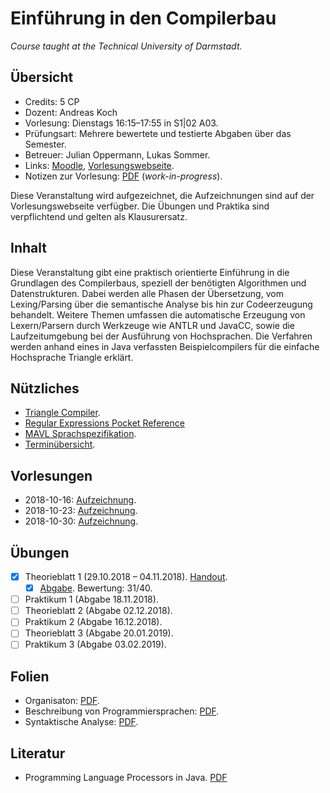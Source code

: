 # Einführung in den Compilerbau

*Course taught at the Technical University of Darmstadt.*

## Übersicht

*   Credits: 5 CP
*   Dozent: Andreas Koch
*   Vorlesung: Dienstags 16:15–17:55 in S1|02 A03.
*   Prüfungsart: Mehrere bewertete und testierte Abgaben über das Semester.
*   Betreuer: Julian Oppermann, Lukas Sommer.
*   Links: [Moodle](https://moodle.informatik.tu-darmstadt.de/course/view.php?id=440), [Vorlesungswebseite](https://www.esa.informatik.tu-darmstadt.de/twiki/bin/view/Lectures/EiCB18De.html).
*   Notizen zur Vorlesung: [PDF](notizen.pdf) (*work-in-progress*).

Diese Veranstaltung wird aufgezeichnet, die Aufzeichnungen sind auf der Vorlesungswebseite verfügber. Die Übungen und Praktika sind verpflichtend und gelten als Klausurersatz.

## Inhalt

Diese Veranstaltung gibt eine praktisch orientierte Einführung in die Grundlagen des Compilerbaus, speziell der benötigten Algorithmen und Datenstrukturen. Dabei werden alle Phasen der Übersetzung, vom Lexing/Parsing über die semantische Analyse bis hin zur Codeerzeugung behandelt. Weitere Themen umfassen die automatische Erzeugung von Lexern/Parsern durch Werkzeuge wie ANTLR und JavaCC, sowie die Laufzeitumgebung bei der Ausführung von Hochsprachen. Die Verfahren werden anhand eines in Java verfassten Beispielcompilers für die einfache Hochsprache Triangle erklärt.

## Nützliches

*   [Triangle Compiler](https://moodle.informatik.tu-darmstadt.de/mod/url/view.php?id=16278).
*   [Regular Expressions Pocket Reference](https://www.geos.ed.ac.uk/~bmg/software/Perl%20Books/RegExp_perl_python_java_etc.pdf)
*   [MAVL Sprachspezifikation](https://moodle.informatik.tu-darmstadt.de/mod/resource/view.php?id=16465).
*   [Terminübersicht](https://moodle.informatik.tu-darmstadt.de/pluginfile.php/92005/mod_resource/content/0/termine_studierende.pdf).

## Vorlesungen

*   2018-10-16: [Aufzeichnung](http://www.esa.cs.tu-darmstadt.de/campus/C1-20181016.avi).
*   2018-10-23: [Aufzeichnung](http://www.esa.cs.tu-darmstadt.de/campus/C1-20181023.mp4).
*   2018-10-30: [Aufzeichnung](http://www.esa.cs.tu-darmstadt.de/campus/C1-20181030.mp4).

## Übungen

- [X]  Theorieblatt 1 (29.10.2018 – 04.11.2018). [Handout](https://moodle.informatik.tu-darmstadt.de/mod/resource/view.php?id=16467).
    - [X] [Abgabe](exercises/solution01.pdf). Bewertung: 31/40.
- [ ]  Praktikum 1 (Abgabe 18.11.2018).
- [ ]  Theorieblatt 2 (Abgabe 02.12.2018).
- [ ]  Praktikum 2 (Abgabe 16.12.2018).
- [ ]  Theorieblatt 3 (Abgabe 20.01.2019).
- [ ]  Praktikum 3 (Abgabe 03.02.2019).

## Folien

*   Organisaton: [PDF](https://moodle.informatik.tu-darmstadt.de/pluginfile.php/92004/mod_resource/content/0/orga_slides_studenten.pdf).
*   Beschreibung von Programmiersprachen: [PDF](https://www.esa.informatik.tu-darmstadt.de/twiki/pub/Lectures/EiCB18De/intro-handout.pdf).
*   Syntaktische Analyse: [PDF](https://www.esa.informatik.tu-darmstadt.de/twiki/pub/Lectures/EiCB18De/lexparse-handout.pdf).

## Literatur

*   Programming Language Processors in Java. [PDF](http://www.cin.ufpe.br/~jml/programming-language-processors-in-java-compilers-and-interpreters.9780130257864.25356.pdf)
